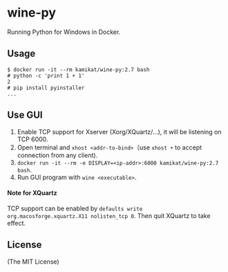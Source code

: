 # wine-py

Running Python for Windows in Docker.

## Usage

```
$ docker run -it --rm kamikat/wine-py:2.7 bash
# python -c 'print 1 + 1'
2
# pip install pyinstaller
...
```

## Use GUI

1. Enable TCP support for Xserver (Xorg/XQuartz/...), it will be listening on TCP 6000.
2. Open terminal and `xhost <addr-to-bind>`（use `xhost +` to accept connection from any client).
3. `docker run -it --rm -e DISPLAY=<ip-addr>:6000 kamikat/wine-py:2.7 bash`.
4. Run GUI program with `wine <executable>`.

#### Note for XQuartz

TCP support can be enabled by `defaults write org.macosforge.xquartz.X11 nolisten_tcp 0`.
Then quit XQuartz to take effect.

## License

(The MIT License)

